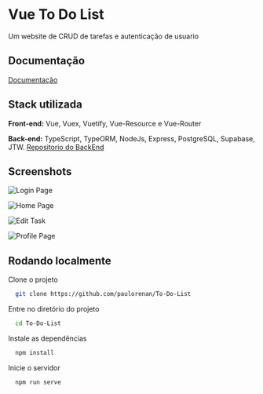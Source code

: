 
# Vue To Do List

Um website de CRUD de tarefas e autenticação de usuario

## Documentação

[Documentação](https://link-da-documentação)


## Stack utilizada

**Front-end:** Vue, Vuex, Vuetify, Vue-Resource e Vue-Router

**Back-end:** TypeScript, TypeORM, NodeJs, Express, PostgreSQL, Supabase, JTW.
[Repositorio do BackEnd](https://github.com/paulorenan/Back_ToDo)



## Screenshots

![Login Page](https://uploaddeimagens.com.br/images/003/763/021/original/Captura_de_tela_de_2022-03-09_22-45-30.png?1646876906)

![Home Page](https://uploaddeimagens.com.br/images/003/763/024/original/Captura_de_tela_de_2022-03-09_22-46-03.png?1646876959)

![Edit Task](https://uploaddeimagens.com.br/images/003/763/029/original/Captura_de_tela_de_2022-03-09_22-46-08.png?1646876996)

![Profile Page](https://uploaddeimagens.com.br/images/003/763/030/original/Captura_de_tela_de_2022-03-09_22-46-15.png?1646877029)
## Rodando localmente

Clone o projeto

```bash
  git clone https://github.com/paulorenan/To-Do-List
```

Entre no diretório do projeto

```bash
  cd To-Do-List
```

Instale as dependências

```bash
  npm install
```

Inicie o servidor

```bash
  npm run serve
```

